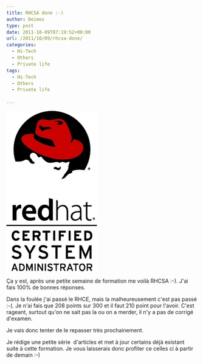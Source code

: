 ```yaml
---
title: RHCSA done :-)
author: Deimos
type: post
date: 2011-10-09T07:19:52+00:00
url: /2011/10/09/rhcsa-done/
categories:
  - Hi-Tech
  - Others
  - Private life
tags:
  - Hi-Tech
  - Others
  - Private life

---
```

![20111009-091834](/images/20111009-091834.jpg)

Ça y est, après une petite semaine de formation me voilà RHCSA :-). J'ai fais 100% de bonnes réponses.

Dans la foulée j'ai passé le RHCE, mais la malheureusement c'est pas passé :-(. Je n'ai fais que 208 points sur 300 et il faut 210 point pour l'avoir. C'est rageant, surtout qu'on ne sait pas la ou on a merder, il n'y a pas de corrigé d'examen.

Je vais donc tenter de le repasser très prochainement.

Je rédige une petite série  d'articles et met à jour certains déjà existant suite à cette formation. Je vous laisserais donc profiter ce celles ci à partir de demain :-)